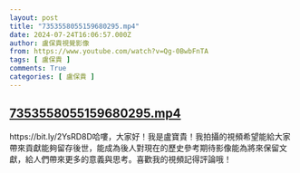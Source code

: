 ```yaml
---
layout: post
title: "7353558055159680295.mp4"
date: 2024-07-24T16:06:57.000Z
author: 盧保貴視覺影像
from: https://www.youtube.com/watch?v=Qg-0BwbFnTA
tags: [ 盧保貴 ]
comments: True
categories: [ 盧保貴 ]
---
```

<!--1721837217000-->
[7353558055159680295.mp4](https://www.youtube.com/watch?v=Qg-0BwbFnTA)
------

<div>
https://bit.ly/2YsRD8D哈嘍，大家好！我是盧寶貴！我拍攝的視頻希望能給大家帶來貢獻能夠留存後世，能成為後人對現在的歷史參考期待影像能為將來保留文獻，給人們帶來更多的意義與思考。喜歡我的視頻記得評論哦！
</div>
